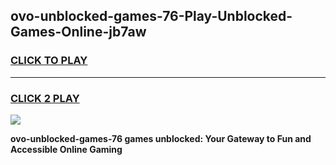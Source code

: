 
## ovo-unblocked-games-76-Play-Unblocked-Games-Online-jb7aw
<h3>
<a href="https://premium76.site?title=ovo-unblocked-games-76&ref=24A">CLICK TO PLAY</a></h3>
<hr>

<h3>
<a href="https://premium76.site?title=ovo-unblocked-games-76&ref=24A">CLICK 2 PLAY</a>
  
</h3>

<a href="https://premium76.site?title=ovo-unblocked-games-76&ref=24A"><img src="https://clearcache.store/games.png"></a>


**ovo-unblocked-games-76 games unblocked: Your Gateway to Fun and Accessible Online Gaming**

